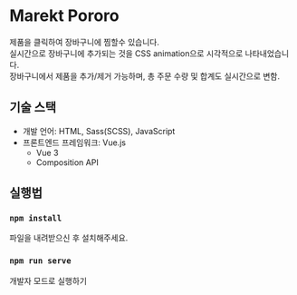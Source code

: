 # Marekt Pororo

제품을 클릭하여 장바구니에 찜할수 있습니다.<br>
실시간으로 장바구니에 추가되는 것을 CSS animation으로 시각적으로 나타내었습니다.<br>
장바구니에서 제품을 추가/제거 가능하며, 총 주문 수량 및 합계도 실시간으로 변함.<br>

## 기술 스택
* 개발 언어: HTML, Sass(SCSS), JavaScript
* 프론트엔드 프레임워크: Vue.js
  * Vue 3
  * Composition API

## 실행법

### `npm install`
파일을 내려받으신 후 설치해주세요.

### `npm run serve`
개발자 모드로 실행하기
